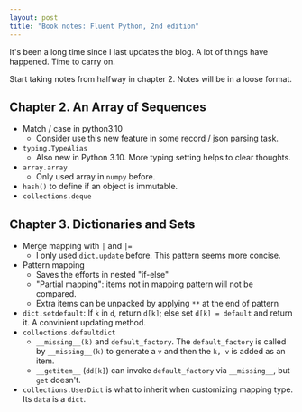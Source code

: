 ```yaml
---
layout: post
title: "Book notes: Fluent Python, 2nd edition"
---
```


It's been a long time since I last updates the blog. A lot of things have happened. Time to carry on.

Start taking notes from halfway in chapter 2. Notes will be in a loose format.

## Chapter 2. An Array of Sequences

* Match / case in python3.10
  * Consider use this new feature in some record / json parsing task. 
* `typing.TypeAlias`
  * Also new in Python 3.10. More typing setting helps to clear thoughts.
* `array.array`
  * Only used array in `numpy` before.
* `hash()` to define if an object is immutable.
* `collections.deque`

## Chapter 3. Dictionaries and Sets

* Merge mapping with `|` and `|=`
  * I only used `dict.update` before. This pattern seems more concise.
* Pattern mapping
  * Saves the efforts in nested "if-else"
  * "Partial mapping": items not in mapping pattern will not be compared.
  * Extra items can be unpacked by applying `**` at the end of pattern
* `dict.setdefault`: If `k` in `d`, return `d[k]`; else set `d[k] = default` and return it. A convinient updating method.
* `collections.defaultdict`
  * `__missing__(k)` and `default_factory`. The `default_factory` is called by `__missing__(k)` to generate a `v` and then the `k, v` is added as an item.
  * `__getitem__` (`dd[k]`) can invoke `default_factory` via `__missing__`, but `get` doesn't.
* `collections.UserDict` is what to inherit when customizing mapping type. Its `data` is a `dict`. 
